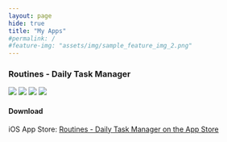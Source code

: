 ```yaml
---
layout: page
hide: true
title: "My Apps"
#permalink: /
#feature-img: "assets/img/sample_feature_img_2.png"
---
```


### Routines - Daily Task Manager
![](assets/img/screenshot_1.png)  ![](assets/img/screenshot_2.png)  ![](assets/img/screenshot_3.png)  ![](assets/img/screenshot_4.png)
#### Download
iOS App Store: [‎Routines - Daily Task Manager on the App Store](https://itunes.apple.com/us/app/routines-daily-task-manager/id1440566972?mt=8)
